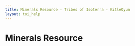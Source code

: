 ```yaml
---
title: Minerals Resource - Tribes of Isoterra - KitleOyun
layout: toi_help
---
```


<h1 class="h1">Minerals Resource</h1>
